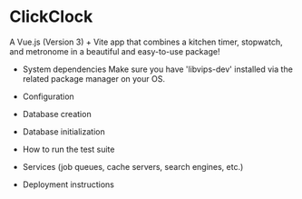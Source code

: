 # ClickClock
A Vue.js (Version 3) + Vite app that combines a kitchen timer, stopwatch, and metronome in a beautiful and easy-to-use package!

* System dependencies
Make sure you have 'libvips-dev' installed via the related package manager on your OS.

* Configuration

* Database creation

* Database initialization

* How to run the test suite

* Services (job queues, cache servers, search engines, etc.)

* Deployment instructions
